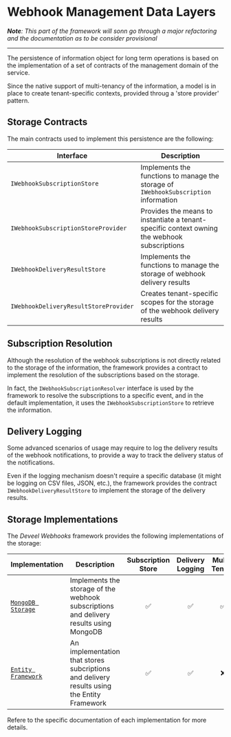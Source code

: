 # Webhook Management Data Layers

_**Note**: This part of the framework will sonn go through a major refactoring and the documentation as to be consider provisional_

---

The persistence of information object for long term operations is based on the implementation of a set of contracts of the management domain of the service.

Since the native support of multi-tenancy of the information, a model is in place to create tenant-specific contexts, provided throug a 'store provider' pattern.

## Storage Contracts

The main contracts used to implement this persistence are the following:

| Interface                             | Description                                                                                  |
| ------------------------------------- | -------------------------------------------------------------------------------------------- |
| `IWebhookSubscriptionStore`           | Implements the functions to manage the storage of `IWebhookSubscription` information         |
| `IWebhookSubscriptionStoreProvider`   | Provides the means to instantiate a tenant-specific context owning the webhook subscriptions |
| `IWebhookDeliveryResultStore`         | Implements the functions to manage the storage of webhook delivery results                   |
| `IWebhookDeliveryResultStoreProvider` | Creates tenant-specific scopes for the storage of the webhook delivery results               |


## Subscription Resolution

Although the resolution of the webhook subscriptions is not directly related to the storage of the information, the framework provides a contract to implement the resolution of the subscriptions based on the storage.

In fact, the `IWebhookSubscriptionResolver` interface is used by the framework to resolve the subscriptions to a specific event, and in the default implementation, it uses the `IWebhookSubscriptionStore` to retrieve the information.

## Delivery Logging

Some advanced scenarios of usage may require to log the delivery results of the webhook notifications, to provide a way to track the delivery status of the notifications.

Even if the logging mechanism doesn't require a specific database (it might be logging on CSV files, JSON, etc.), the framework provides the contract `IWebhookDeliveryResultStore` to implement the storage of the delivery results.

## Storage Implementations

The _Deveel Webhooks_ framework provides the following implementations of the storage:

| Implementation                                   | Description                                                                                | Subscription Store | Delivery Logging     | Multi-Tenant         |
| ------------------------------------------------ | ------------------------------------------------------------------------------------------ | :----------------: | :------------------: | :------------------: |
| [`MongoDB Storage`](./advanced_usage_mongodb.md) | Implements the storage of the webhook subscriptions and delivery results using MongoDB     | :white_check_mark: | :white_check_mark:   | :white_check_mark:   |
| [`Entity Framework`](./advanced_usage_ef.md)     | An implementation that stores subcriptions and delivery results using the Entity Framework | :white_check_mark: | :white_check_mark:   | :x:                  |

Refere to the specific documentation of each implementation for more details.